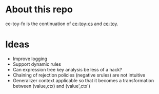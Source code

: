 # About this repo

ce-toy-fx is the continuation of [ce-toy-cs](https://github.com/codecontemplator/ce-toy-cs) and [ce-toy](https://github.com/codecontemplator/ce-toy).

# Ideas

* Improve logging
* Support dynamic rules 
* Can expression tree key analysis be less of a hack?
* Chaining of rejection policies (negative srules) are not intuitive
* Generalizer context applicable so that it becomes a transformation between (value,ctx) and (value',ctx')